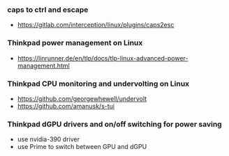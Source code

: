 ### caps to ctrl and escape

- https://gitlab.com/interception/linux/plugins/caps2esc

### Thinkpad power management on Linux

- https://linrunner.de/en/tlp/docs/tlp-linux-advanced-power-management.html

### Thinkpad CPU monitoring and undervolting on Linux

- https://github.com/georgewhewell/undervolt
- https://github.com/amanusk/s-tui

### Thinkpad dGPU drivers and on/off switching for power saving

- use nvidia-390 driver
- use Prime to switch between GPU and dGPU
